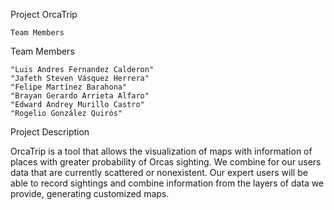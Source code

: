 Project OrcaTrip

    Team Members

Team Members

    "Luis Andres Fernandez Calderon"
    "Jafeth Steven Vásquez Herrera"
    "Felipe Martínez Barahona"
    "Brayan Gerardo Arrieta Alfaro"
    "Edward Andrey Murillo Castro"
    "Rogelio González Quirós"

Project Description

OrcaTrip is a tool that allows the visualization of maps with information of places with greater probability of Orcas sighting. We combine for our users data that are currently scattered or nonexistent. Our expert users will be able to record sightings and combine information from the layers of data we provide, generating customized maps.

